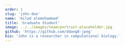 ```yaml
---
order: 1
slug: 'john-doe'
name: 'milad alemohammad'
title: 'Graduate Student'
image: ../../images/team/portrait-placeholder.jpg
github: 'https://github.com/ddang8-jpeg'
bio: 'John is a researcher in computational biology.'
---
```

